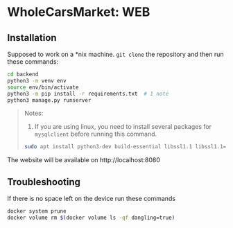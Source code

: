 # WholeCarsMarket: WEB

## Installation

Supposed to work on a *nix machine. `git clone` the repository and then run these commands:

```bash
cd backend
python3 -m venv env
source env/bin/activate
python3 -m pip install -r requirements.txt  # 1 note
python3 manage.py runserver
```
> Notes:
> 1. If you are using linux, you need to install several packages for `mysqlclient` before running this command.
> ```bash
> sudo apt install python3-dev build-essential libssl1.1 libssl1.1=1.1.1f-1ubuntu2 libssl-dev libmysqlclient-dev
> ```

The website will be available on http://localhost:8080

## Troubleshooting

If there is no space left on the device run these commands
```bash
docker system prune
docker volume rm $(docker volume ls -qf dangling=true)
```

